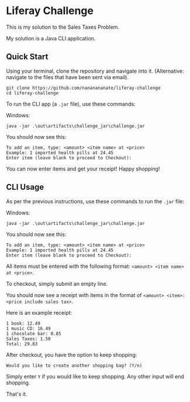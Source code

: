 # Liferay Challenge
This is my solution to the Sales Taxes Problem.

My solution is a Java CLI application. 

## Quick Start

Using your terminal, clone the repository and navigate into it. (Alternative: navigate to the files that have been sent via email).

```
git clone https://github.com/nananananate/liferay-challenge
cd liferay-challenge
```

To run the CLI app (a `.jar` file), use these commands:

Windows:

```
java -jar .\out\artifacts\challenge_jar\challenge.jar
```

You should now see this:

```
To add an item, type: <amount> <item name> at <price>
Example: 1 imported health pills at 24.45
Enter item (leave blank to proceed to Checkout):
```

You can now enter items and get your receipt! Happy shopping!

## CLI Usage

As per the previous instructions, use these commands to run the `.jar` file:

Windows:

```
java -jar .\out\artifacts\challenge_jar\challenge.jar
```

You should now see this:

```
To add an item, type: <amount> <item name> at <price>
Example: 1 imported health pills at 24.45
Enter item (leave blank to proceed to Checkout):
```

All items must be entered with the following format: `<amount> <item name> at <price>`.

To checkout, simply submit an empty line.

You should now see a receipt with items in the format of `<amount> <item>: <price include sales tax>`.

Here is an example receipt:

```
1 book: 12.49
1 music CD: 16.49
1 chocolate bar: 0.85
Sales Taxes: 1.50
Total: 29.83
```

After checkout, you have the option to keep shopping:

```
Would you like to create another shopping bag? (Y/n)
```

Simply enter `Y` if you would like to keep shopping. Any other input will end shopping. 

That's it.








